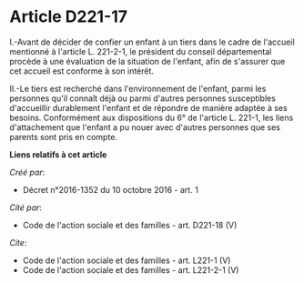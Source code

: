 # Article D221-17

I.-Avant de décider de confier un enfant à un tiers dans le cadre de l'accueil mentionné à l'article L. 221-2-1, le président
du conseil départemental procède à une évaluation de la situation de l'enfant, afin de s'assurer que cet accueil est conforme
à son intérêt. 

II.-Le tiers est recherché dans l'environnement de l'enfant, parmi les personnes qu'il connaît déjà ou parmi d'autres
personnes susceptibles d'accueillir durablement l'enfant et de répondre de manière adaptée à ses besoins. Conformément aux
dispositions du 6° de l'article L. 221-1, les liens d'attachement que l'enfant a pu nouer avec d'autres personnes que ses
parents sont pris en compte.

**Liens relatifs à cet article**

_Créé par_:

  - Décret n°2016-1352 du 10 octobre 2016 - art. 1

_Cité par_:

  - Code de l'action sociale et des familles - art. D221-18 (V)

_Cite_:

  - Code de l'action sociale et des familles - art. L221-1 (V)
  - Code de l'action sociale et des familles - art. L221-2-1 (V)

